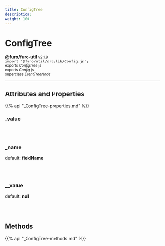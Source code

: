 ```yaml
---
title: ConfigTree
description: 
weight: 100
---
```


# ConfigTree

**@furo/furo-util** <small>v2.1.9</small>
<br>`import '@furo/util/src/lib/Config.js';`<small>
<br>exports *ConfigTree* js
<br>exports *Config* js
<br>superclass *EventTreeNode*</small>


****



## Attributes and Properties
{{% api "_ConfigTree-properties.md" %}}



### **_value**
</small>


<br><br>

### **_name**
default: **fieldName**</small>


<br><br>

### **__value**
default: **null**</small>


<br><br>



## Methods
{{% api "_ConfigTree-methods.md" %}}




